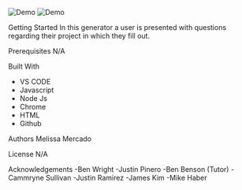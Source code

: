 ![Demo](https://drive.google.com/file/d/1cGdCmChP6kb1moqzKhqt9LyKDbLdh4Qv/preview)
![Demo](https://cdn.pastemagazine.com/www/articles/2020/07/14/best-spongebob-episodes.png)

Getting Started
In this generator a user is presented with questions regarding their project in which they fill out.

Prerequisites
N/A

Built With

- VS CODE
- Javascript
- Node Js
- Chrome
- HTML
- Github

Authors
Melissa Mercado

License
N/A

Acknowledgements
-Ben Wright
-Justin Pinero
-Ben Benson (Tutor)
-Cammryne Sullivan
-Justin Ramirez
-James Kim
-Mike Haber
